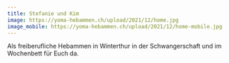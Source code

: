```yaml
---
title: Stefanie und Kim
image: https://yoma-hebammen.ch/upload/2021/12/home.jpg
image_mobile: https://yoma-hebammen.ch/upload/2021/12/home-mobile.jpg
---
```


Als freiberufliche Hebammen in Winterthur in der Schwangerschaft und im Wochenbett für Euch da.
